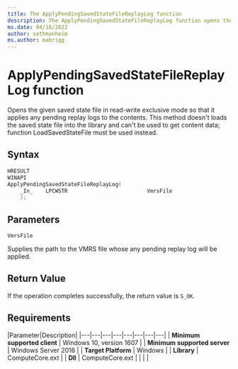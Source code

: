 ```yaml
---
title: The ApplyPendingSavedStateFileReplayLog function
description: The ApplyPendingSavedStateFileReplayLog function opens the given saved state file in read-write exclusive mode so that it applies any pending replay logs to the contents.
ms.date: 04/18/2022
author: sethmanheim
ms.author: mabrigg
---
```

# ApplyPendingSavedStateFileReplayLog function

Opens the given saved state file in read-write exclusive mode so that it applies any pending replay logs to the contents. This method doesn't loads the saved state file into the library and can't be used to get content data; function LoadSavedStateFile must be used instead.

## Syntax

```C
HRESULT
WINAPI
ApplyPendingSavedStateFileReplayLog(
    _In_    LPCWSTR                         VmrsFile
    );
```

## Parameters

`VmrsFile`

Supplies the path to the VMRS file whose any pending replay log will be applied.

## Return Value

If the operation completes successfully, the return value is `S_OK`.

## Requirements

|Parameter|Description|
|---|---|---|---|---|---|---|---|
| **Minimum supported client** | Windows 10, version 1607 |
| **Minimum supported server** | Windows Server 2016 |
| **Target Platform** | Windows |
| **Library** | ComputeCore.ext |
| **Dll** | ComputeCore.ext |
|    |    |